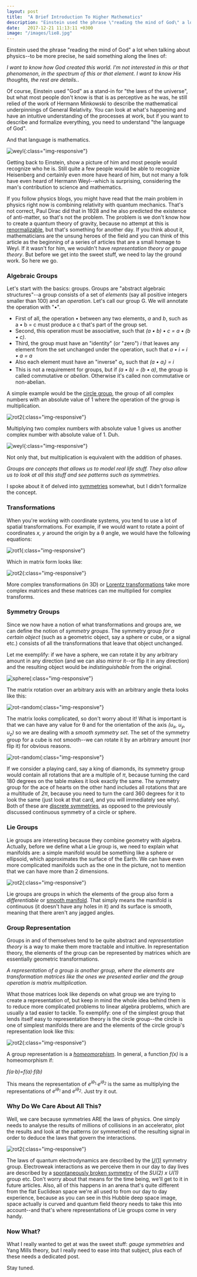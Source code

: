 ```yaml
---
layout: post
title:  "A Brief Introduction To Higher Mathematics"
description: "Einstein used the phrase \"reading the mind of God\" a lot when talking about physics--to be more precise, he said something along the lines of: <i>I want to know how God created this world. I'm not interested in this or that phenomenon, in the spectrum of this or that element. I want to know His thoughts, the rest are details.</i>"
date:   2017-12-21 11:13:11 +0300
image: "/images/lie8.jpg"
---
```

Einstein used the phrase "reading the mind of God" a lot when talking about physics--to be more precise, he said something along the lines of:

*I want to know how God created this world. I'm not interested in this or that phenomenon, in the spectrum of this or that element. I want to know His thoughts, the rest are details.*.

Of course, Einstein used "God" as a stand-in for "the laws of the universe", but what most people don't know is that is as perceptive as he was, he still relied of the work of Hermann Minkowski to describe the mathematical underpinnings of General Relativity. You can look at what's happening and have an intuitive understanding of the processes at work, but if you want to describe and formalize everything, you need to understand "the language of God".

And that language is mathematics.

![weyl](/images/weyl.png){:class="img-responsive"}

Getting back to Einstein, show a picture of him and most people would recognize who he is. Still quite a few people would be able to recognize Heisenberg and certainly even more have heard of him, but not many a folk have even heard of Hermann Weyl--which is surprising, considering the man's contribution to science and mathematics.

If you follow physics blogs, you might have read that the main problem in physics right now is combining relativity with quantum mechanics. That's not correct, Paul Dirac did that in 1928 and he also predicted the existence of anti-matter, so that's not the problem. The problem is we don't know how to create a quantum theory of gravity, because no attempt at this is [renormalizable](https://en.wikipedia.org/wiki/Renormalization), but that's something for another day. If you think about it, mathematicians are the unsung heroes of the field and you can think of this article as the beginning of a series of articles that are a small homage to Weyl. If it wasn't for him, we wouldn't have *representation theory* or *gauge theory*. But before we get into the sweet stuff, we need to lay the ground work. So here we go.

### Algebraic Groups
Let's start with the basics: groups. Groups are "abstract algebraic structures"--a group consists of a set of *elements* (say all positive integers smaller than 100) and an *operation*. Let's call our group G. We will annotate the operation with "•".

* First of all, the operation • between any two elements, *a* and *b*, such as a • b = c must produce a c that's part of the group set.
* Second, this operation must be associative, such that *(a • b) • c = a • (b • c)*.
* Third, the group must have an "identity" (or "zero") *i* that leaves any element from the set unchanged under the operation, such that *a • i = i • a = a*
* Also each element must have an "inverse" *a<sub>i</sub>*, such that *(a • a<sub>i</sub>) = i*
* This is not a requirement for groups, but if *(a • b) = (b • a)*, the group is called commutative or *abelian*. Otherwise it's called non commutative or non-abelian.

A simple example would be the [circle group](https://en.wikipedia.org/wiki/Unitary_group), the group of all complex numbers with an absolute value of 1 where the operation of the group is multiplication.

![rot2](/images/circle.png){:class="img-responsive"}

Multiplying two complex numbers with absolute value 1 gives us another complex number with absolute value of 1. Duh.

![weyl](/images/modulo.svg){:class="img-responsive"}

Not only that, but multiplication is equivalent with the addition of phases.

*Groups are concepts that allows us to model real life stuff. They also allow us to look at all this stuff and see patterns such as symmetries.*

I spoke about it of delved into [symmetries]() somewhat, but I didn't formalize the concept.

### Transformations
When you're working with coordinate systems, you tend to use a lot of spatial transformations. For example, if we would want to rotate a point of coordinates *x, y* around the origin by a &theta; angle, we would have the following equations:

![rot1](/images/rot1.svg){:class="img-responsive"}

Which in matrix form looks like:

![rot2](/images/rot2.svg){:class="img-responsive"}

More complex transformations (in 3D) or [Lorentz transformations](https://en.wikipedia.org/wiki/Lorentz_transformation) take more complex matrices and these matrices can me multiplied for complex transforms.

### Symmetry Groups
Since we now have a notion of what transformations and groups are, we can define the notion of *symmetry groups*. The symmetry group *for a certain object* (such as a geometric object, say a sphere or cube, or a signal etc.) consists of all the transformations that leave that object unchanged.

Let me exemplify: if we have a sphere, we can rotate it by any arbitrary amount in any direction (and we can also mirror it--or flip it in any direction) and the resulting object would be *indistinguishable* from the original.

![sphere](/images/sphere.svg){:class="img-responsive"}

The matrix rotation over an arbitrary axis with an arbitrary angle theta looks like this:

![rot-random](/images/rot-random.svg){:class="img-responsive"}

The matrix looks complicated, so don't worry about it! What is important is that we can have any value for &theta; and for the orientation of the axis *(u<sub>x</sub>, u<sub>y</sub>, u<sub>z</sub>)* so we are dealing with a *smooth symmetry set*. The set of the symmetry group for a cube is not smooth--we can rotate it by an arbitrary amount (nor flip it) for obvious reasons.

![rot-random](/images/king.jpg){:class="img-responsive"}

If we consider a playing card, say a king of diamonds, its symmetry group would contain all rotations that are a multiple of *π*, because turning the card 180 degrees on the table makes it look exactly the same. The symmetry group for the ace of hearts on the other hand includes all rotations that are a multitude of *2π*, because you need to turn the card 360 degrees for it to look the same (just look at that card, and you will immediately see why). Both of these are [discrete symmetries](https://en.wikipedia.org/wiki/Discrete_symmetry), as opposed to the previously discussed continuous symmetry of a circle or sphere.

### Lie Groups
Lie groups are interesting because they combine geometry with algebra. Actually, before we define what a Lie group is, we need to explain what manifolds are: a simple manifold would be something like a sphere or ellipsoid, which approximates the surface of the Earth. We can have even more complicated manifolds such as the one in the picture, not to mention that we can have more than 2 dimensions.

![rot2](/images/manifold.PNG){:class="img-responsive"}

Lie groups are groups in which the elements of the group also form a *differentiable* or [smooth manifold](https://en.wikipedia.org/wiki/Differentiable_manifold). That simply means the manifold is continuous (it doesn't have any holes in it) and its surface is smooth, meaning that there aren't any jagged angles.

### Group Representation
Groups in and of themselves tend to be quite abstract and *representation theory* is a way to make them more tractable and intuitive. In representation theory, the elements of the group can be represented by matrices which are essentially geometric transformations.

*A representation of a group is another group, where the elements are transformation matrices like the ones we presented earlier and the group operation is matrix multiplication.*

What those matrices look like depends on what group we are trying to create a representation of, but keep in mind the whole idea behind them is to reduce more complicated problems to linear algebra problems, which are usually a tad easier to tackle. To exemplify: one of the simplest group that lends itself easy to representation theory is the circle group--the circle is one of simplest manifolds there are and the elements of the circle group's representation look like this:

![rot2](/images/representation.svg){:class="img-responsive"}

A group representation is a [*homeomorphism*](https://en.wikipedia.org/wiki/Homeomorphism). In general, a function *f(x)* is a homeomorphism if:

*f(a·b)=f(a)·f(b)*

This means the representation of *e<sup>i&theta;<sub>1</sub></sup>·e<sup>i&theta;<sub>2</sub></sup>* is the same as multiplying the representations of  *e<sup>i&theta;<sub>1</sub></sup>* and *e<sup>i&theta;<sub>2</sub></sup>*. Just try it out.

### Why Do We Care About All This?
Well, we care because symmetries ARE the laws of physics. One simply needs to analyse the results of millions of collisions in an accelerator, plot the results and look at the patterns (or symmetries) of the resulting signal in order to deduce the laws that govern the interactions.

![rot2](/images/curved.jpg){:class="img-responsive"}

The laws of quantum electrodynamics are described by the *[U(1)](https://en.wikipedia.org/wiki/Unitary_group)* symmetry group. Electroweak interactions as we perceive them in our day to day lives are described by a [spontaneously broken symmetry](https://en.wikipedia.org/wiki/Spontaneous_symmetry_breaking) of the *SU(2) x U(1)* group etc. Don't worry about that means for the time being, we'll get to it in future articles. Also, all of this happens in an arena that's quite different from the flat Euclidean space we're all used to from our day to day experience, because as you can see in this Hubble deep space image, space actually is curved and quantum field theory needs to take this into account--and that's where representations of Lie groups come in very handy.

### Now What?
What I really wanted to get at was the sweet stuff: *gauge symmetries* and Yang Mills theory, but I really need to ease into that subject, plus each of these needs a dedicated post.

Stay tuned.
